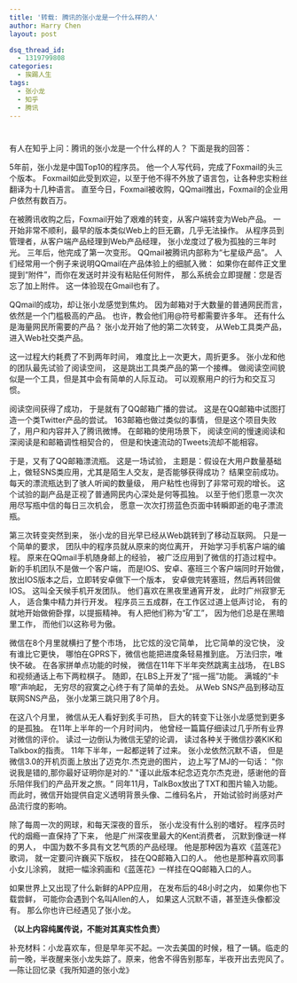 ```yaml
---
title: '转载: 腾讯的张小龙是一个什么样的人'
author: Harry Chen
layout: post

dsq_thread_id:
  - 1319799808
categories:
  - 挨踢人生
tags:
  - 张小龙
  - 知乎
  - 腾讯
---
```

# 

有人在知乎上问：腾讯的张小龙是一个什么样的人？
下面是我的回答：

5年前，张小龙是中国Top10的程序员。
他一个人写代码，完成了Foxmail的头三个版本。
Foxmail如此受到欢迎，以至于他不得不外放了语言包，让各种忠实粉丝翻译为十几种语言。
直至今日，Foxmail被收购，QQmail推出，Foxmail的企业用户依然有数百万。

在被腾讯收购之后，Foxmail开始了艰难的转变，从客户端转变为Web产品。
一开始非常不顺利，最早的版本类似Web上的巨无霸，几乎无法操作。
从程序员到管理者，从客户端产品经理到Web产品经理，
张小龙度过了极为孤独的三年时光。
三年后，他完成了第一次变形。
QQmail被腾讯内部称为“七星级产品”。
人们经常用一个例子来说明QQmail在产品体验上的细腻入微：
如果你在邮件正文里提到“附件”，而你在发送时并没有粘贴任何附件，
那么系统会立即提醒：您是否忘了加上附件。
这一体验现在Gmail也有了。

QQmail的成功，却让张小龙感觉到焦灼。
因为邮箱对于大数量的普通网民而言，依然是一个门槛极高的产品。
也许，教会他们用@符号都需要许多年。
还有什么是海量网民所需要的产品？
张小龙开始了他的第二次转变，
从Web工具类产品，进入Web社交类产品。

这一过程大约耗费了不到两年时间，
难度比上一次更大，周折更多。
张小龙和他的团队最先试验了阅读空间，
这是跳出工具类产品的第一个接榫。
做阅读空间貌似是一个工具，但是其中会有简单的人际互动。
可以观察用户的行为和交互习惯。

阅读空间获得了成功，
于是就有了QQ邮箱广播的尝试。
这是在QQ邮箱中试图打造一个类Twitter产品的尝试。
163邮箱也做过类似的事情，
但是这个项目失败了，用户和内容并入了腾讯微博。
在邮箱的使用场景下，
阅读空间的慢速阅读和深阅读是和邮箱调性相契合的，
但是和快速流动的Tweets流却不能相容。

于是，又有了QQ邮箱漂流瓶。
这是一场试验，
主题是：假设在大用户数量基础上，做轻SNS类应用，尤其是陌生人交友，是否能够获得成功？
结果空前成功。
每天的漂流瓶达到了骇人听闻的数量级，
用户粘性也得到了非常可观的增长。
这个试验的副产品是正视了普通网民内心深处是何等孤独。
以至于他们愿意一次次用尽写瓶中信的每日三次机会，
愿意一次次打捞蓝色页面中转瞬即逝的电子漂流瓶。

第三次转变突然到来，
张小龙的目光早已经从Web跳转到了移动互联网。
只是一个简单的要求，
团队中的程序员就从原来的岗位离开，
开始学习手机客户端的编程。
原来在QQmail手机随身邮上的经验，
被广泛应用到了微信的打造过程中。
新的手机团队不是做一个客户端，
而是IOS、安卓、塞班三个客户端同时开始做，
放出IOS版本之后，立即转安卓做下一个版本，
安卓做完转塞班，然后再转回做IOS。
这叫全天候手机开发团队。
他们喜欢在黑夜里通宵开发，
此时广州寂寥无人，
适合集中精力并行开发。
程序员三五成群，在工作区过道上低声讨论，
有的就地开始做俯卧撑，以提振精神。
有人把他们称为“矿工”，
因为他们总是在黑暗里工作，
而他们以这称号为傲。

微信在8个月里就横扫了整个市场，
比它炫的没它简单，
比它简单的没它快，
没有谁比它更快，
哪怕在GPRS下，微信也能把进度条轻易推到底。
万法归宗，唯快不破。
在各家拼单点功能的时候，
微信在11年下半年突然跳离主战场，
在LBS和视频通话上布下两粒棋子。
随即，在LBS上开发了“摇一摇”功能。
满城的“卡嚓”声响起，
无穷尽的寂寞之心终于有了简单的去处。
从Web SNS产品到移动互联网SNS产品，
张小龙第三跳只用了8个月。

在这八个月里，
微信从无人看好到炙手可热，
巨大的转变下让张小龙感觉到更多的是孤独。
在11年上半年的一个月时间内，
他曾经一篇篇仔细读过几乎所有业界对微信的评价。
读过一边倒认为微信无望的论调，
读过各种关于微信抄袭KIK和Talkbox的指责。
11年下半年，一起都逆转了过来。
张小龙依然沉默不语，
但是微信3.0的开机页面上放出了迈克尔.杰克逊的图片，
边上写了MJ的一句话：
"你说我是错的,那你最好证明你是对的."
"谨以此版本纪念迈克尔杰克逊，感谢他的音乐陪伴我们的产品开发之旅。“
同年11月，TalkBox放出了TXT和图片输入功能。
而此时，微信开始提供自定义透明背景头像、二维码名片，
开始试验时尚感对产品流行度的影响。

除了每周一次的网球，和每天深夜的音乐，
张小龙没有什么别的嗜好。
程序员时代的烟瘾一直保持了下来，
他是广州深夜里最大的Kent消费者，
沉默到像谜一样的男人，
中国为数不多具有文艺气质的产品经理。
他是那种因为喜欢《蓝莲花》歌词，
就一定要问许巍买下版权，
挂在QQ邮箱入口的人。
他也是那种喜欢同事小女儿涂鸦，
就把一幅涂鸦画和《蓝莲花》一样挂在QQ邮箱入口的人。

如果世界上又出现了什么新鲜的APP应用，
在发布后的48小时之内，
如果你也下载尝鲜，
可能你会遇到个名叫Allen的人，
如果这人沉默不语，甚至连头像都没有。
那么你也许已经遇见了张小龙。

**（以上内容纯属传说，不能对其真实性负责）**

补充材料：小龙喜欢车，但是早年买不起。一次去美国的时候，租了一辆。临走的前一晚，半夜醒来张小龙失踪了。原来，他舍不得告别那车，半夜开出去兜风了。—陈让回忆录《我所知道的张小龙》
